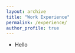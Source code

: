 ```yaml
---
layout: archive
title: "Work Experience"
permalink: /experience/
author_profile: true
---
```

* Hello
